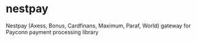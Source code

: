 # nestpay
Nestpay (Axess, Bonus, Cardfinans, Maximum, Paraf, World) gateway for Payconn payment processing library
